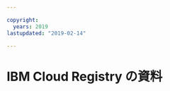 ```yaml
---

copyright:
  years: 2019
lastupdated: "2019-02-14"

---
```



# IBM Cloud Registry の資料


